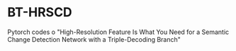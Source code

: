 # BT-HRSCD
Pytorch codes o "High-Resolution Feature Is What You
Need for a Semantic Change Detection Network
with a Triple-Decoding Branch"
